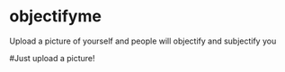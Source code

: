 # objectifyme
Upload a picture of yourself and people will objectify and subjectify you

#Just upload a picture!
